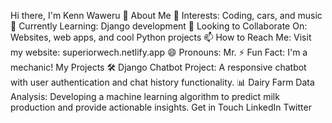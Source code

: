 Hi there, I'm Kenn Waweru 👋
About Me
🚀 Interests: Coding, cars, and music
🌱 Currently Learning: Django development
🤝 Looking to Collaborate On: Websites, web apps, and cool Python projects
📫 How to Reach Me: Visit my website: superiorwech.netlify.app
😄 Pronouns: Mr.
⚡ Fun Fact: I'm a mechanic!
My Projects
🛠️ Django Chatbot Project: A responsive chatbot with user authentication and chat history functionality.
📊 Dairy Farm Data Analysis: Developing a machine learning algorithm to predict milk production and provide actionable insights.
Get in Touch
LinkedIn
Twitter

<!---
SuperiorKe/SuperiorKe is a ✨ special ✨ repository because its `README.md` (this file) appears on your GitHub profile.
You can click the Preview link to take a look at your changes.
--->
